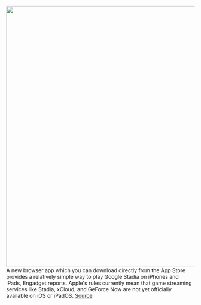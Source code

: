 <img src='https://cdn.vox-cdn.com/thumbor/XYihcX5qwFBFFJZp-0pkwki417U=/0x0:2040x1360/1200x800/filters:focal(857x517:1183x843)/cdn.vox-cdn.com/uploads/chorus_image/image/67550751/akrales_181019_3014_0106_update.0.jpg' width='700px' /><br/>
A new browser app which you can download directly from the App Store provides a relatively simple way to play Google Stadia on iPhones and iPads, Engadget reports. Apple's rules currently mean that game streaming services like Stadia, xCloud, and GeForce Now are not yet officially available on iOS or iPadOS.
<a href='https://www.theverge.com/2020/9/29/21493098/stadia-ios-browser-hack-reddit-stadium-app-store-apple-ipad-iphone-ipados'> Source <a/>
